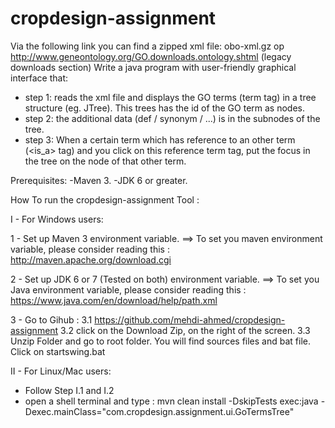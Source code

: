 # cropdesign-assignment 

Via the following link you can find a zipped xml file:
obo-xml.gz op http://www.geneontology.org/GO.downloads.ontology.shtml (legacy downloads section)
Write a java program with  user-friendly graphical interface that:

 - step 1: reads the xml file and displays the GO terms (term tag) in a tree structure (eg. JTree). This trees has the id of the GO term as nodes.
 - step 2: the additional data (def / synonym / ...) is in the subnodes of the tree.
 - step 3: When a certain term which has reference to an other term (<is_a> tag) and you click on this reference term tag, put the focus in the tree on the node of that other term.


Prerequisites: 
	-Maven 3.
	-JDK 6 or greater.


How To run the cropdesign-assignment Tool : 

I - For Windows users: 

 1 - Set up Maven 3 environment variable.
 ==> To set you maven environment variable, please consider reading this : 
http://maven.apache.org/download.cgi

 2 -  Set up JDK 6 or 7 (Tested on both) environment variable.
 ==> To set you Java environment variable, please consider reading this : 
https://www.java.com/en/download/help/path.xml

3  - Go to Gihub : 
  3.1 https://github.com/mehdi-ahmed/cropdesign-assignment
  3.2 click on the Download Zip, on the right of the screen.
  3.3 Unzip Folder and go to root folder. You will find sources files and bat file. Click on startswing.bat
  
II - For Linux/Mac users: 

  - Follow Step I.1 and I.2
  - open a shell terminal and type : 
     mvn clean install -DskipTests exec:java -Dexec.mainClass="com.cropdesign.assignment.ui.GoTermsTree"
  


